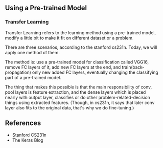 ## Using a Pre-trained Model

### Transfer Learning

Transfer Learning refers to the learning method using a pre-trained model, modify 
a little bit to make it fit on different dataset or a problem.

There are three scenarios, according to the stanford cs231n. 
Today, we will apply one method of them.

The method is: use a pre-trained model for classification called VGG16,
remove FC layers of it, add new FC layers at the end,
and train(back-propagation) only new added FC layers,
eventually changing the classifying part of a pre-trained model.

The thing that makes this possible is that the main responsibility of conv, pool layers
is feature extraction, and the dense layers which is placed nearly with output layer,
classifies or do other problem-related-decision things using extracted features.
(Though, in cs231n, it says that later conv layer also fits to the original data, that's why we do fine-tuning.)

## References

- Stanford CS231n
- The Keras Blog
